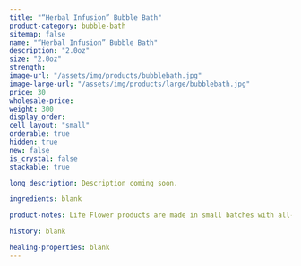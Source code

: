 ```yaml
---
title: "“Herbal Infusion” Bubble Bath"
product-category: bubble-bath
sitemap: false
name: "“Herbal Infusion” Bubble Bath"
description: "2.0oz"
size: "2.0oz"
strength:
image-url: "/assets/img/products/bubblebath.jpg"
image-large-url: "/assets/img/products/large/bubblebath.jpg"
price: 30
wholesale-price:
weight: 300
display_order:
cell_layout: "small"
orderable: true
hidden: true
new: false
is_crystal: false
stackable: true

long_description: Description coming soon.

ingredients: blank

product-notes: Life Flower products are made in small batches with all-natural and boutique ingredients. Orders are processed and shipped in 7-10 days.

history: blank

healing-properties: blank
---
```

